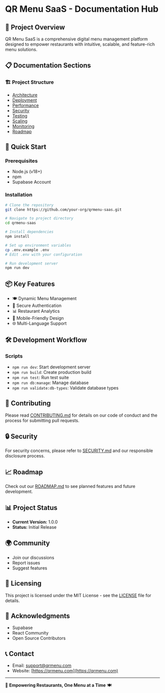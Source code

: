 # QR Menu SaaS - Documentation Hub

## 📘 Project Overview
QR Menu SaaS is a comprehensive digital menu management platform designed to empower restaurants with intuitive, scalable, and feature-rich menu solutions.

## 📋 Documentation Sections

### 🏗️ Project Structure
- [Architecture](ARCHITECTURE.md)
- [Deployment](DEPLOYMENT.md)
- [Performance](PERFORMANCE.md)
- [Security](SECURITY.md)
- [Testing](TESTING.md)
- [Scaling](SCALING.md)
- [Monitoring](MONITORING.md)
- [Roadmap](ROADMAP.md)

## 🚀 Quick Start

### Prerequisites
- Node.js (v18+)
- npm
- Supabase Account

### Installation
```bash
# Clone the repository
git clone https://github.com/your-org/qrmenu-saas.git

# Navigate to project directory
cd qrmenu-saas

# Install dependencies
npm install

# Set up environment variables
cp .env.example .env
# Edit .env with your configuration

# Run development server
npm run dev
```

## 📦 Key Features
- 🍽️ Dynamic Menu Management
- 🔐 Secure Authentication
- 📊 Restaurant Analytics
- 📱 Mobile-Friendly Design
- 🌐 Multi-Language Support

## 🛠️ Development Workflow

### Scripts
- `npm run dev`: Start development server
- `npm run build`: Create production build
- `npm run test`: Run test suite
- `npm run db:manage`: Manage database
- `npm run validate:db-types`: Validate database types

## 🤝 Contributing
Please read [CONTRIBUTING.md](../CONTRIBUTING.md) for details on our code of conduct and the process for submitting pull requests.

## 🔒 Security
For security concerns, please refer to [SECURITY.md](SECURITY.md) and our responsible disclosure process.

## 📈 Roadmap
Check out our [ROADMAP.md](ROADMAP.md) to see planned features and future development.

## 📊 Project Status
- **Current Version:** 1.0.0
- **Status:** Initial Release

## 🌍 Community
- Join our discussions
- Report issues
- Suggest features

## 📄 Licensing
This project is licensed under the MIT License - see the [LICENSE](../LICENSE) file for details.

## 🙏 Acknowledgments
- Supabase
- React Community
- Open Source Contributors

## 📞 Contact
- Email: support@qrmenu.com
- Website: [https://qrmenu.com](https://qrmenu.com)

---

🚀 **Empowering Restaurants, One Menu at a Time** 🍽️
